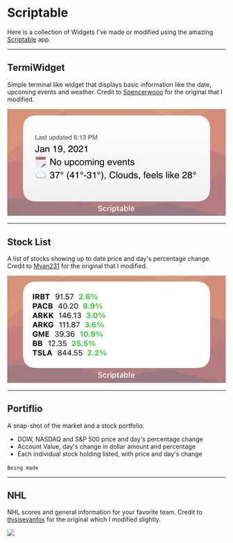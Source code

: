 # Scriptable

Here is a collection of Widgets I've made or modified using the amazing [Scriptable](https://apps.apple.com/us/app/scriptable/id1405459188) app.

- - - 

## TermiWidget 
Simple terminal like widget that displays basic information like the date, upcoming events and weather. Credit to [Spencerwooo](https://gist.github.com/spencerwooo/7955aefc4ffa5bc8ae7c83d85d05e7a4) for the original that I modified. 

![](https://github.com/kyleboas/scriptable/blob/main/images/3A417EA7-07AD-474E-AD46-CEC1A800CD27.jpeg)

- - - 

## Stock List

A list of stocks showing up to date price and day's percentage change. Credit to [Mvan231](https://github.com/mvan231/Scriptable/blob/main/Transparent%20StockChange.js) for the original that I modified.

![](https://github.com/kyleboas/scriptable/blob/main/images/BC1BEEF9-25CA-455F-B867-BA33E2E4A3CA.jpeg)

- - - 

## Portiflio 

A snap-shot of the market and a stock portfolio. 

* DOW, NASDAQ and S&P 500 price and day's percentage change
* Account Value, day's change in dollar amount and percentage 
* Each individual stock holding listed, with price and day's change

````Being made````

- - - 

## NHL 

NHL scores and general information for your favorite team. Credit to [thisisevanfox](https://github.com/thisisevanfox/nhl-my-team-ios-widget) for the original which I modified slightly.

![](https://github.com/kyleboas/scriptable/blob/main/images/A18E4D42-EB81-437B-B92B-D76A87F9F7E3.jpeg)
